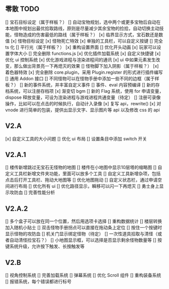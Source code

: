 ## 零散 TODO

[] 宝石目标设定（属于样板？）
[] 自动宝物规划，选中两个或更多宝物后自动在本地图中规划出最优拾取路线，原则是尽量减少其余宝物的捡拾，自动切换主动技能，怪物造成的伤害最低的路线（属于样板？）
[x] 临界显示方式，宝石数还是数值
[x] 怪物目标设定
[x] 怪物死亡特效
[x] 单独的工具栏，可以自定义按键
[] 完全 ts 化
[] 平行光（属于样板？）
[x] 重构设置界面
[] 优化开头动画
[x] 玩家可以设置字体大小
[] 完全删除 functions.js
[x] 优化插件加载系统
[x] 自定义快捷键
[x] 优化 ui 控制系统
[x] 优化游戏进程与渲染进程间的通讯
[x] ui 中如果元素发生改变，那么做出背景亮一下再熄灭的效果
[] 怪物脚下加入阴影（属于样板？）
[x] 着色器特效
[x] 完全删除 core.plugin，采用 Plugin.register 的形式进行插件编写
[] 通用 Addon 接口
[] 不同怪物可以在怪物手册中添加一些不同的边框（属于样板？）
[] 新的事件系统，并丰富自定义事件
[] 事件、eval 内容预编译
[] 新的存档系统，可以注册存档项
[x] 渐变切 bgm
[] 新的 Flag 系统，使用 for 申请变量，dispose 释放变量，可设为渲染进程与游戏进程共通变量（待定）
[] 注册可录像操作，比如可以在点击的时候执行，自动计入录像
[x] 复写 api，rewrite()
[x] 对 vnode 进行简单的包装，提供出显示文字、显示图片等 api 以及修改 css 的 api

## V2.A

[x] 自定义工具的大小问题
[] 优化 ui 布局
[] 设置条目中添加 switch 开关

## V2.A.1

[] 楼传新增跳过无宝石无怪物的地图
[] 楼传在小地图中显示10层塔的缩略图
[] 自定义工具栏新增文件夹功能，里面可以放多个工具
[] 自定义工具新增杂项，包括点击后打开工具栏、拖动大地图等
[] 优化地图拖动
[] 自定义状态栏，通过申请空间进行布局
[] 优化所有 ui
[] 优化路径显示，瞬移可以闪一下再熄灭
[] 勇士身上显示攻防血
[] 完善性能分析

## V2.A.2

[] 多个盒子可以放在同一个位置，然后用选项卡选择
[] 重构数据统计
[] 楼层转换加入随机小贴士
[] 双击怪物手册拐点可以直接在拖动条上定位
[] 按住一个按键时显示怪物的攻防血
[] 机关门显示绑定怪物（待定）
[] 一次性道具拾取与清怪（或者自动清怪捡宝石？）
[] 小地图显示框，可以选择是否显示剩余怪物数量等
[] 按键系统升级，允许按下触发、长按触发等

## V2.B

[] 视角控制系统
[] 完善加载系统
[] 弹幕系统
[] 优化 Scroll 组件
[] 重构装备系统
[] 报错系统，每个错误都进行标号
